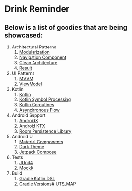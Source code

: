 # Drink Reminder

## Below is a list of goodies that are being showcased:

1. Architectural Patterns
    1. [Modularization](https://medium.com/google-developer-experts/modularizing-android-applications-9e2d18f244a0)
    2. [Navigation Component](https://developer.android.com/guide/navigation) 
    3. [Clean Architecture](https://8thlight.com/blog/uncle-bob/2012/08/13/the-clean-architecture.html)
    4. [Result](https://arturdryomov.dev/posts/designing-errors-with-kotlin/) 
2. UI Patterns
    1. [MVVM](https://en.wikipedia.org/wiki/Model%E2%80%93view%E2%80%93viewmodel) 
    2. [ViewModel](https://developer.android.com/topic/libraries/architecture/viewmodel) 
3. Kotlin
    1. [Kotlin](https://kotlinlang.org/) 
    2. [Kotlin Symbol Processing](https://kotlinlang.org/docs/ksp-overview.html) 
    3. [Kotlin Coroutines](https://kotlinlang.org/docs/reference/coroutines.html) 
    4. [Asynchronous Flow](https://kotlinlang.org/docs/reference/coroutines/flow.html) 
4. Android Support
    1. [AndroidX](https://developer.android.com/topic/libraries/support-library/androidx-overview) 
    2. [Android KTX](https://developer.android.com/kotlin/ktx) 
    3. [Room Persistence Library](https://developer.android.com/topic/libraries/architecture/room) 
5. Android UI
    1. [Material Components](https://github.com/material-components/material-components-android) 
    2. [Dark Theme](https://developer.android.com/guide/topics/ui/look-and-feel/darktheme) 
    3. [Jetpack Compose](https://developer.android.com/jetpack/compose) 
6. Tests
    1. [JUnit4](https://junit.org/junit4)
    2. [MockK](https://mockk.io) 
7. Build
    1. [Gradle Kotlin DSL](https://github.com/gradle/kotlin-dsl) 
    2. [Gradle Versions](https://github.com/ben-manes/gradle-versions-plugin)#   U T S _ M A P  
 